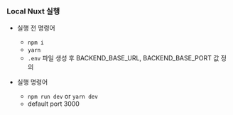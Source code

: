 ### Local Nuxt 실행

- 실행 전 명령어
  - `npm i`
  - `yarn`
  - `.env` 파일 생성 후 BACKEND_BASE_URL, BACKEND_BASE_PORT 값 정의

- 실행 명령어
  - `npm run dev` or `yarn dev`
  - default port 3000
